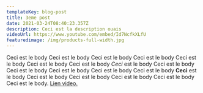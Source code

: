 ```yaml
---
templateKey: blog-post
title: 3eme post
date: 2021-03-24T08:40:23.357Z
description: Ceci est la description ouais
videoUrl: https://www.youtube.com/embed/Id7NcfkXLfU
featuredimage: /img/products-full-width.jpg
---
```

Ceci est le body Ceci est le body Ceci est le body Ceci est le body Ceci est le body Ceci est le body Ceci est le body *Ceci* est le body Ceci est le body Ceci est le body Ceci est le body Ceci est le body Ceci est le body **Ceci** est le body Ceci est le body Ceci est le body Ceci est le body Ceci est le body Ceci est le body. [Lien video.](https://youtu.be/Id7NcfkXLfU)